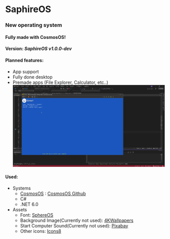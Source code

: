 # SaphireOS
### New operating system
#### Fully made with CosmosOS!
#### Version: *SaphireOS v1.0.0-dev*
#### Planned features:
 - App support
 - Fully done desktop
 - Premade apps (File Explorer, Calculator, etc..)
![Screenshot from VMware](https://github.com/Adisol07/SaphireOS/blob/master/saphireos_screenshot1.png?raw=true)
#### Used:
 - Systems
	 - [CosmosOS](https://www.gocosmos.org/) : [CosmosOS Github](https://github.com/CosmosOS/Cosmos)
	 - C#
	 - .NET 6.0
 - Assets
	 - Font: [SphereOS](https://github.com/Sphere-Systems/SphereOS/blob/master/NextCore.Graphics/VideoConsole/Fonts.cs)
	 - Background Image(Currently not used): [4KWallpapers](https://4kwallpapers.com/nature/rodeo-beach-marin-headlands-california-sunset-rocky-coast-3824.html)
	 - Start Computer Sound(Currently not used):  [Pixabay](https://pixabay.com/sound-effects/start-computeraif-14572/)
	 - Other icons: [Icons8](https://icons8.com/)

